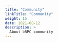 ```yaml
---
title: "Community"
linkTitle: "Community"
weight: 15
date: 2021-08-12
description: >
  About bRPC community
---
```

